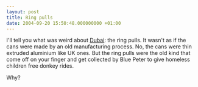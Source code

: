 ```yaml
---
layout: post
title: Ring pulls
date: 2004-09-20 15:50:48.000000000 +01:00
---
```

I'll tell you what was weird about <a href="https://www.flickr.com/photos/dominicsayers/sets/4670/">Dubai</a>: the ring pulls. It wasn't as if the cans were made by an old manufacturing process. No, the cans were thin extruded aluminium like UK ones. But the ring pulls were the old kind that come off on your finger and get collected by Blue Peter to give homeless children free donkey rides.

Why?
